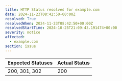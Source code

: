 ```yaml
---
title: HTTP Status resolved for example.com
date: 2024-11-23T08:42:50+00:00Z
resolved: True
resolvedWhen: 2024-11-23T08:42:50+00:00Z
resolvedStartTime: 2024-10-25T21:09:43.191474+00:00
severity: notice
affected:
  - example.com
section: issue
---
```


| Expected Statuses | Actual Status  |
|-------------------|----------------|
| 200, 301, 302 | 200 |
